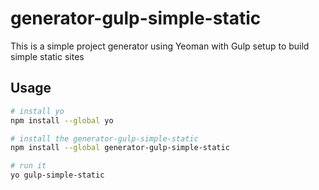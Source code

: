 # generator-gulp-simple-static
This is a simple project generator using Yeoman with Gulp setup to build simple static sites

## Usage

```sh
# install yo
npm install --global yo

# install the generator-gulp-simple-static
npm install --global generator-gulp-simple-static

# run it
yo gulp-simple-static
```
